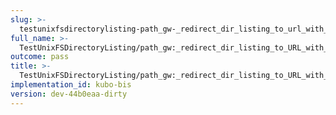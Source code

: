 ```yaml
---
slug: >-
  testunixfsdirectorylisting-path_gw-_redirect_dir_listing_to_url_with_trailing_slash-header_location
full_name: >-
  TestUnixFSDirectoryListing/path_gw:_redirect_dir_listing_to_URL_with_trailing_slash/Header_Location
outcome: pass
title: >-
  TestUnixFSDirectoryListing/path_gw:_redirect_dir_listing_to_URL_with_trailing_slash/Header_Location
implementation_id: kubo-bis
version: dev-44b0eaa-dirty
---
```


